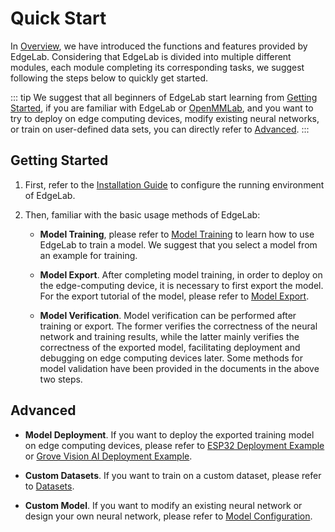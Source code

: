 # Quick Start

In [Overview](./what_is_edgelab), we have introduced the functions and features provided by EdgeLab. Considering that EdgeLab is divided into multiple different modules, each module completing its corresponding tasks, we suggest following the steps below to quickly get started.

::: tip
We suggest that all beginners of EdgeLab start learning from [Getting Started](#getting-started), if you are familiar with EdgeLab or [OpenMMLab](https://github.com/open-mmlab), and you want to try to deploy on edge computing devices, modify existing neural networks, or train on user-defined data sets, you can directly refer to [Advanced](#advanced).
:::


## Getting Started

1. First, refer to the [Installation Guide](./installation.md) to configure the running environment of EdgeLab.

2. Then, familiar with the basic usage methods of EdgeLab:

    - **Model Training**, please refer to [Model Training](../tutorials/training/) to learn how to use EdgeLab to train a model. We suggest that you select a model from an example for training.

    - **Model Export**. After completing model training, in order to deploy on the edge-computing device, it is necessary to first export the model. For the export tutorial of the model, please refer to [Model Export](../tutorials/export/).

    - **Model Verification**. Model verification can be performed after training or export. The former verifies the correctness of the neural network and training results, while the latter mainly verifies the correctness of the exported model, facilitating deployment and debugging on edge computing devices later. Some methods for model validation have been provided in the documents in the above two steps.


## Advanced

- **Model Deployment**. If you want to deploy the exported training model on edge computing devices, please refer to [ESP32 Deployment Example](../examples/esp32/deploy) or [Grove Vision AI Deployment Example](../examples/move/deploy).

- **Custom Datasets**. If you want to train on a custom dataset, please refer to [Datasets](../tutorials/datasets/).

- **Custom Model**. If you want to modify an existing neural network or design your own neural network, please refer to [Model Configuration](../tutorials/config).
